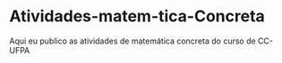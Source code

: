 # Atividades-matem-tica-Concreta
Aqui eu publico as atividades de matemática concreta do curso de CC-UFPA
